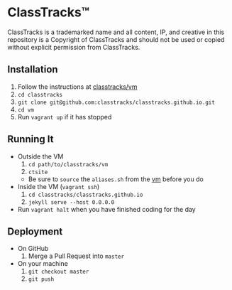 # ClassTracks™

ClassTracks is a trademarked name and all content, IP, and creative in this repository is a Copyright of ClassTracks and should not be used or copied without explicit permission from ClassTracks.

## Installation
1. Follow the instructions at [classtracks/vm](https://bitbucket.org/classtracks/vm)
2. `cd classtracks`
3. `git clone git@github.com:classtracks/classtracks.github.io.git`
4. `cd vm`
5. Run `vagrant up` if it has stopped

## Running It
* Outside the VM
  1. `cd path/to/classtracks/vm`
  2. `ctsite`
    * Be sure to `source` the `aliases.sh` from the [vm](https://bitbucket.org/classtracks/vm) before you do
* Inside the VM (`vagrant ssh`)
  1. `cd classtracks/classtracks.github.io`
  2. `jekyll serve --host 0.0.0.0`
* Run `vagrant halt` when you have finished coding for the day

## Deployment
* On GitHub
  1. Merge a Pull Request into `master`
* On your machine
  1. `git checkout master`
  2. `git push`
